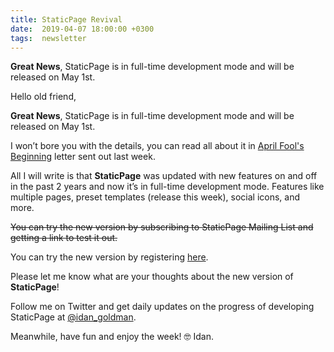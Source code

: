 ```yaml
---
title: StaticPage Revival
date:  2019-04-07 18:00:00 +0300
tags:  newsletter
---
```


**Great News**, StaticPage is in full-time development mode and will be released on May 1st.

<!--more-->

Hello old friend,

**Great News**, StaticPage is in full-time development mode and will be released on May 1st.

I won’t bore you with the details, you can read all about it in [April Fool's Beginning](https://tinyletter.com/idan_goldman/letters/april-fool-s-beginning) letter sent out last week.

All I will write is that **StaticPage** was updated with new features on and off in the past 2 years and now it’s in full-time development mode. Features like multiple pages, preset templates (release this week), social icons, and more.

~~You can try the new version by subscribing to StaticPage Mailing List and getting a link to test it out.~~

You can try the new version by registering [here](https://app.staticpage.io/register).

Please let me know what are your thoughts about the new version of **StaticPage**!

Follow me on Twitter and get daily updates on the progress of developing StaticPage at [@idan_goldman](https://twitter.com/idan_goldman).

Meanwhile, have fun and enjoy the week! 🤓 Idan.

